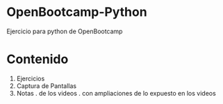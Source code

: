 # OpenBootcamp-Python
Ejercicio para python de OpenBootcamp

# Contenido

1. Ejercicios 
2. Captura de Pantallas
3. Notas
    . de los videos
    . con ampliaciones de lo expuesto en los videos
